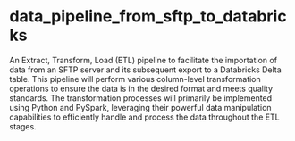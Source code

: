 # data_pipeline_from_sftp_to_databricks
An Extract, Transform, Load (ETL) pipeline to facilitate the importation of data from an SFTP server and its subsequent export to a Databricks Delta table. This pipeline will perform various column-level transformation operations to ensure the data is in the desired format and meets quality standards. The transformation processes will primarily be implemented using Python and PySpark, leveraging their powerful data manipulation capabilities to efficiently handle and process the data throughout the ETL stages.
